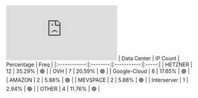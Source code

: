 ![Diagramm](https://github.com/obajay/StateSync-snapshots/blob/main/Projects/Carbon/1/README.md)
| Data Center | IP Count | Percentage | Freq |
|:------------:|:--------:|:-----------:|:-----:|
| HETZNER | 12 | 35.29% | 🟢 |
| OVH | 7 | 20.59% | 🟢 |
| Google-Cloud | 6 | 17.65% | 🟢 |
| AMAZON | 2 | 5.88% | 🟢 |
| MEVSPACE | 2 | 5.88% | 🟢 |
| Interserver | 1 | 2.94% | 🟢 |
| OTHER | 4 | 11.76% | 🟢 |